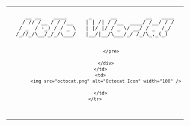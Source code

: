 <table>
    <tr>
        <td>
            <div align="center">
                <pre>
   __ __    ____       _      __         __   ____
  / // /__ / / /__    | | /| / /__  ____/ /__/ / /
 / _  / -_) / / _ \   | |/ |/ / _ \/ __/ / _  /_/ 
/_//_/\__/_/_/\___/   |__/|__/\___/_/ /_/\_,_(_)  
                                                  
                </pre>

            </div>
        </td>
        <td>
            <img src="octocat.png" alt="Octocat Icon" width="100" />

        </td>
    </tr>
</table>


